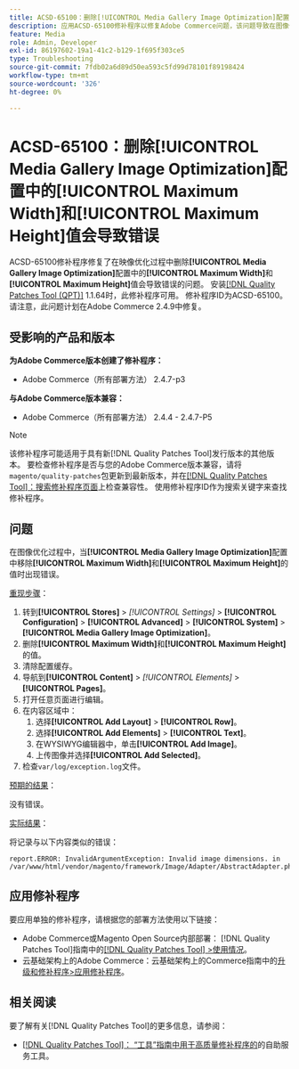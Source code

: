 ```yaml
---
title: ACSD-65100：删除[!UICONTROL Media Gallery Image Optimization]配置中的[!UICONTROL Maximum Width]和[!UICONTROL Maximum Height]值会导致错误
description: 应用ACSD-65100修补程序以修复Adobe Commerce问题，该问题导致在图像优化过程中删除[!UICONTROL Media Gallery Image Optimization]配置中的[!UICONTROL Maximum Width]和[!UICONTROL Maximum Height]值会导致错误。
feature: Media
role: Admin, Developer
exl-id: 86197602-19a1-41c2-b129-1f695f303ce5
type: Troubleshooting
source-git-commit: 7fdb02a6d89d50ea593c5fd99d78101f89198424
workflow-type: tm+mt
source-wordcount: '326'
ht-degree: 0%

---
```


# ACSD-65100：删除[!UICONTROL Media Gallery Image Optimization]配置中的[!UICONTROL Maximum Width]和[!UICONTROL Maximum Height]值会导致错误

ACSD-65100修补程序修复了在映像优化过程中删除&#x200B;**[!UICONTROL Media Gallery Image Optimization]**&#x200B;配置中的&#x200B;**[!UICONTROL Maximum Width]**&#x200B;和&#x200B;**[!UICONTROL Maximum Height]**&#x200B;值会导致错误的问题。 安装[[!DNL Quality Patches Tool (QPT)]](/help/tools/quality-patches-tool/quality-patches-tool-to-self-serve-quality-patches.md) 1.1.64时，此修补程序可用。 修补程序ID为ACSD-65100。 请注意，此问题计划在Adobe Commerce 2.4.9中修复。

## 受影响的产品和版本

**为Adobe Commerce版本创建了修补程序：**

* Adobe Commerce（所有部署方法） 2.4.7-p3

**与Adobe Commerce版本兼容：**

* Adobe Commerce（所有部署方法） 2.4.4 - 2.4.7-P5

>[!NOTE]
>
>该修补程序可能适用于具有新[!DNL Quality Patches Tool]发行版本的其他版本。 要检查修补程序是否与您的Adobe Commerce版本兼容，请将`magento/quality-patches`包更新到最新版本，并在[[!DNL Quality Patches Tool]：搜索修补程序页面](https://experienceleague.adobe.com/tools/commerce-quality-patches/index.html?lang=zh-Hans)上检查兼容性。 使用修补程序ID作为搜索关键字来查找修补程序。

## 问题

在图像优化过程中，当&#x200B;**[!UICONTROL Media Gallery Image Optimization]**&#x200B;配置中移除&#x200B;**[!UICONTROL Maximum Width]**&#x200B;和&#x200B;**[!UICONTROL Maximum Height]**&#x200B;的值时出现错误。

<u>重现步骤</u>：

1. 转到&#x200B;**[!UICONTROL Stores]** > *[!UICONTROL Settings]* > **[!UICONTROL Configuration]** > **[!UICONTROL Advanced]** > **[!UICONTROL System]** > **[!UICONTROL Media Gallery Image Optimization]**。
1. 删除&#x200B;**[!UICONTROL Maximum Width]**&#x200B;和&#x200B;**[!UICONTROL Maximum Height]**&#x200B;的值。
1. 清除配置缓存。
1. 导航到&#x200B;**[!UICONTROL Content]** > *[!UICONTROL Elements]* > **[!UICONTROL Pages]**。
1. 打开任意页面进行编辑。
1. 在内容区域中：
   1. 选择&#x200B;**[!UICONTROL Add Layout]** > **[!UICONTROL Row]**。
   1. 选择&#x200B;**[!UICONTROL Add Elements]** > **[!UICONTROL Text]**。
   1. 在WYSIWYG编辑器中，单击&#x200B;**[!UICONTROL Add Image]**。
   1. 上传图像并选择&#x200B;**[!UICONTROL Add Selected]**。
1. 检查`var/log/exception.log`文件。

<u>预期的结果</u>：

没有错误。

<u>实际结果</u>：

将记录与以下内容类似的错误：

```
report.ERROR: InvalidArgumentException: Invalid image dimensions. in /var/www/html/vendor/magento/framework/Image/Adapter/AbstractAdapter.php:630
```

## 应用修补程序

要应用单独的修补程序，请根据您的部署方法使用以下链接：

* Adobe Commerce或Magento Open Source内部部署： [!DNL Quality Patches Tool]指南中的[[!DNL Quality Patches Tool] >使用情况](/help/tools/quality-patches-tool/usage.md)。
* 云基础架构上的Adobe Commerce：云基础架构上的Commerce指南中的[升级和修补程序>应用修补程序](https://experienceleague.adobe.com/docs/commerce-cloud-service/user-guide/develop/upgrade/apply-patches.html?lang=zh-Hans)。

## 相关阅读

要了解有关[!DNL Quality Patches Tool]的更多信息，请参阅：

* [[!DNL Quality Patches Tool]： “工具”指南中用于高质量修补程序的](/help/tools/quality-patches-tool/quality-patches-tool-to-self-serve-quality-patches.md)的自助服务工具。
